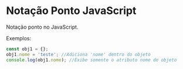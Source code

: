 # Notação Ponto JavaScript

Notação ponto no JavaScript.

Exemplos: 

```js
const obj1 = {};
obj1.nome = 'teste'; //Adiciona 'nome' dentro do objeto
console.log(obj1.nome); //Exibe somente o atributo nome do objeto
```